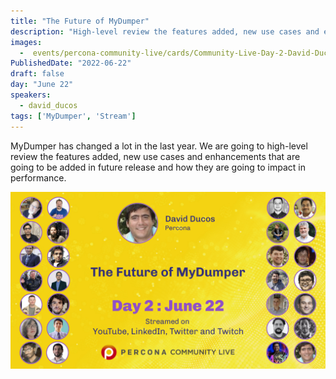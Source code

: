 ```yaml
---
title: "The Future of MyDumper"
description: "High-level review the features added, new use cases and enhancements that are going to be added in future release of MyDumper"
images:
  -  events/percona-community-live/cards/Community-Live-Day-2-David-Ducos.jpg
PublishedDate: "2022-06-22"
draft: false
day: "June 22"
speakers:
  - david_ducos
tags: ['MyDumper', 'Stream']
---
```


MyDumper has changed a lot in the last year. We are going to high-level review the features added, new use cases and enhancements that are going to be added in future release and how they are going to impact in performance.


![The Future of MyDumper](events/percona-community-live/cards/Community-Live-Day-2-David-Ducos.jpg)